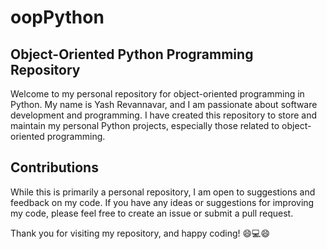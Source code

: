 # oopPython

## Object-Oriented Python Programming Repository
Welcome to my personal repository for object-oriented programming in Python. My name is Yash Revannavar, and I am passionate about software development and programming. I have created this repository to store and maintain my personal Python projects, especially those related to object-oriented programming.

## Contributions
While this is primarily a personal repository, I am open to suggestions and feedback on my code. If you have any ideas or suggestions for improving my code, please feel free to create an issue or submit a pull request.

Thank you for visiting my repository, and happy coding! 😄💻😄